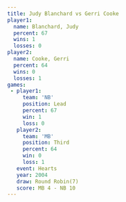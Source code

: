 ```yaml
---
title: Judy Blanchard vs Gerri Cooke
player1:               
  name: Blanchard, Judy
  percent: 67          
  wins: 1              
  losses: 0            
player2:               
  name: Cooke, Gerri   
  percent: 64          
  wins: 0              
  losses: 1            
games:
 - player1:        
     team: 'NB'    
     position: Lead
     percent: 67   
     win: 1        
     loss: 0       
   player2:         
     team: 'MB'     
     position: Third
     percent: 64    
     win: 0         
     loss: 1        
   event: Hearts       
   year: 2004          
   draw: Round Robin(7)
   score: MB 4 - NB 10 
---
```

